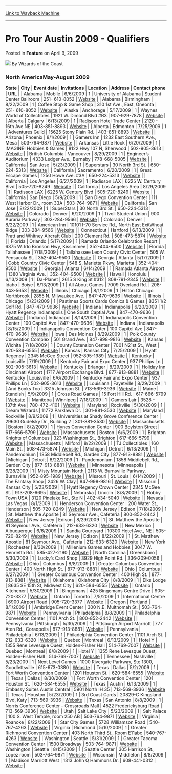
---
[Link to Wayback Machine](https://web.archive.org/web/20211025001407/https://magic.wizards.com/en/articles/archive/feature/pro-tour-austin-2009-qualifiers-2009-04-09)

[_metadata_:wayback_url]:- "https://magic.wizards.com/en/articles/archive/feature/pro-tour-austin-2009-qualifiers-2009-04-09"
[_metadata_:wayback_raw_url]:- "https://web.archive.org/web/20211025001407id_/https://magic.wizards.com/en/articles/archive/feature/pro-tour-austin-2009-qualifiers-2009-04-09"
[_metadata_:wayback_capture_timestamp]:- "2021-10-25 00:14:07+00:00"
[_metadata_:publish_date]:- "2009-04-09"
[_metadata_:description]:- "North AmericaMay-August 2009 StateCityEvent dateInvitationsLocationAddressContact phoneURL AlabamaMobile6/6/20091University of AlabamaStudent Center Ballroom 251- 610-8052 Website AlabamaBirmingham8/22/20091Coffee Stop & Game Shop310 1st Ave., East, Oneonta251- 610-8052 Website AlaskaAnchorage5/17/20091Waynes World of Collectibles1921 W."
[_metadata_:generator]:- "Drupal 7 (http://drupal.org)"
---


Pro Tour Austin 2009 - Qualifiers
=================================



 Posted in **Feature**
 on April 9, 2009 






![](https://media.magic.wizards.com/styles/auth_small/public/images/person/wizards_author.jpg)
By Wizards of the Coast












### North AmericaMay-August 2009




 **State** | **City** | **Event date** | **Invitations** | **Location** | **Address** | **Contact phone** | **URL** |
| Alabama | Mobile | 6/6/2009 | 1 | University of Alabama | Student Center Ballroom  | 251- 610-8052  | [Website](http://kiteandanchorevents.weebly.com/) |
| Alabama | Birmingham | 8/22/2009 | 1 | Coffee Stop & Game Shop | 310 1st Ave., East, Oneonta | 251- 610-8052  | [Website](http://kiteandanchorevents.weebly.com/) |
| Alaska | Anchorage | 5/17/2009 | 1 | Waynes World of Collectibles | 1921 W. Dimond Blvd #B3 | 907-929-7878 | [Website](http://www.waynesworldak.com) |
| Alberta | Calgary | 6/13/2009 | 1 | Radisoon Hotel Trade Center | 2120 - 16th Ave NE | 403-851-8893 | [Website](http://www.westcanevents.com) |
| Alberta | Edmonton | 7/25/2009 | 1 | Adventures Guild | 15625 Stony Plain Rd. | 403-851-8893 | [Website](http://www.westcanevents.com) |
| Arizona | Phoenix | 8/1/2009 | 1 | Gamers Inn | 1232 East Southern Ave., Mesa | 503-764-9871  | [Website](http://cascadegames.com) |
| Arkansas | Little Rock | 6/20/2009 | 1 | IMAGINE! Hobbies & Games | 8122 Hwy 107 N, Sherwood | 502-905-3613 | [Website](http://www.bluegrassmagic.com) |
| British Columbia | Vancouver | 8/29/2009 | 1 | Engineer’s Auditorium | 4333 Ledger Ave., Burnaby | 778-668-5005  | [Website](http://www.u2kr.com) |
| California | San Jose | 5/23/2009 | 1 | Superstars | 30 North 3rd St. | 650-224-5313 | [Website](http://www.matchplay.com) |
| California | Sacramento | 6/20/2009 | 1 | Great Escape Games | 1250 Howe Ave. #3A | 650-224-5313 | [Website](http://www.matchplay.com) |
| California | Los Angeles | 6/27/2009 | 1 | Radisson LAX | 6225 W. Century Blvd | 505-720-8249 | [Website](http://www.sunmesaevents.com) |
| California | Los Angeles Area | 8/29/2009 | 1 | Radisson LAX | 6225 W. Century Blvd | 505-720-8249 | [Website](http://www.sunmesaevents.com) |
| California | San Diego | 5/9/2009 | 1 | San Diego Convention Center | 111 West Harbor Dr., room 33A | 503-764-9871  | [Website](http://cascadegames.com) |
| California | San Jose | 8/22/2009 | 1 | SuperStars | 30 North 3rd St. | 650-224-5313 | [Website](http://www.matchplay.com) |
| Colorado | Denver | 6/20/2009 | 1 | Tivoli Student Union | 900 Auraria Parkway | 303-284-9566 | [Website](http://www.FrontRangeMagic.com) |
| Colorado | Denver | 8/22/2009 | 1 | American Inn | 10101 I-70 Service Rd., North East ExitWheat Ridge | 303-284-9566 | [Website](http://www.FrontRangeMagic.com) |
| Connecticut | Hartford | 6/13/2009 | 1 | Pratt and Whitney Aircraft Club | 200 Clement Rd. | 508-473-5874 | [Website](http://www.tjcollect.com) |
| Florida | Orlando | 5/17/2009 | 1 | Ramada Orlando Celebration Resort | 6375 W. Irlo Bronson Hwy, Kissimmee | 352-404-9500 | [Website](http://www.UnityEntertainment.info) |
| Florida | Tallahassee | 7/18/2009 | 1 | Tallahassee Leon County Civic Center | 505 W. Pensacola St. | 352-404-9500 | [Website](http://www.UnityEntertainment.info) |
| Georgia | Atlanta | 5/17/2009 | 1 | Cobb Country Civic Center | 548 S. Marietta Pkwy, Marietta | 352-404-9500 | [Website](http://www.UnityEntertainment.info) |
| Georgia | Atlanta | 6/14/2009 | 1 | Ramada Atlanta Airport | 1380 Virginia Ave. | 352-404-9500 | [Website](http://www.UnityEntertainment.info) |
| Hawaii | Honolulu | 6/13/2009 | 1 | Da-Planet | 2615 S King St #312 | 808-791-2345 | [Website](http://www.planethawaiian.com/?oid=) |
| Idaho | Boise | 6/13/2009 | 1 | All About Games | 7009 Overland Rd. | 208-343-5653 | [Website](http://myweb.cableone.net/somerent/boisemagic/) |
| Illinois | Chicago | 8/1/2009 | 1 | Hilton Chicago Northbrook | 2855 N. Milwaukee Ave. | 847-470-9636 | [Website](http://www.pastimes.net) |
| Illinois | Chicago | 5/23/2009 | 1 | Pastimes Sports Cards Comics & Games | 8351 1/2 Golf Rd.  | 847-470-9636 | [Website](http://www.pastimes.net) |
| Indiana | Indianapolis | 6/20/2009 | 1 | Hyatt Regency Indianapolis | One South Captial Ave. | 847-470-9636 | [Website](http://www.pastimes.net) |
| Indiana | Indianapol | 8/14/2009 | 1 | Indianapolis Convention Center | 100 Capitol Ave | 847-470-9636 | [Website](http://www.pastimes.net) |
| Indiana | Indianapolis | 8/15/2009 | 1 | Indianapolis Convention Center | 100 Capitol Ave | 847-470-9636 | [Website](http://www.pastimes.net) |
| Iowa | Des Moines | 8/29/2009 | 1 | Polk County Convention Complex | 501 Grand Ave. | 847-998-9816 | [Website](http://www.moyevents.com/) |
| Kansas | Wichita | 7/18/2009 | 1 | County Extension Center | 7001 N21st St., West | 620-584-6555 | [Website](http://www.aussiefox.com) |
| Kansas | Kansas City | 7/25/2009 | 1 | Hyatt Regency | 2345 McGee Street | 952-895-1989 | [Website](http://www.legionevents.com) |
| Kentucky | Louisville | 7/19/2009 | 1 | Kentucky Fair and Expo Center | 937 Phillips Ln | 502-905-3613 | [Website](http://www.bluegrassmagic.com) |
| Kentucky | Erlanger | 8/29/2009 | 1 | Holiday Inn Cincinnati Airport | 1717 Airport Exchange Blvd. | 877-913-8881  | [Website](http://www.professional-events.com) |
| Kentucky | Louisville | 6/6/2009 | 1 | Kentucky Fair and Expo Center | 937 Phillips Ln | 502-905-3613 | [Website](http://www.bluegrassmagic.com) |
| Louisiana | Fayetville | 8/29/2009 | 1 | And Books Too | 3315 Johnson St. | 713-569-3936 | [Website](http://www.EHevents.com) |
| Maine | Standish | 5/9/2009 | 1 | Cross Road Games | 15 Fort Hill Rd. | 617-666-5799 | [Website](/en/events/coverage/2002-australian-nationals-coverage) |
| Manitoba | Winnipeg | 7/18/2009 | 1 | Gamers Lair | 3528 - 137th Ave | 780-472-4101 | [Website](http://www.gamerslair.com) |
| Maryland | Rockville | 5/30/2009 | 1 | Dream Wizards | 11772 Parklawn Dr. | 301-881-3530 | [Website](http://www.dreamwizards.com) |
| Maryland | Rockville | 8/9/2009 | 1 | Universities at Shady Grove Conference Center | 29630 Gudelsky Dr., Building 2 | 301-881-3530 | [Website](http://www.dreamwizards.com) |
| Massachusetts | Boston | 8/2/2009 | 1 | Hynes Convention Center | 900 Boylston Street | 617-666-5799 | [Website](/en/events/coverage/2002-australian-nationals-coverage) |
| Massachusetts | Boston | 6/6/2009 | 1 | Brighton Knights of Columbus | 323 Washington St., Brighton | 617-666-5799 | [Website](/en/events/coverage/2002-australian-nationals-coverage) |
| Massachusetts | Milford  | 8/22/2009 | 1 | TJ Collectibles | 160 Main St. | 508-473-5874 | [Website](http://www.tjcollect.com) |
| Michigan | Detroit | 6/13/2009 | 1 | Pandemonium | 1858 Middlebelt Rd., Garden City | 877-913-8881  | [Website](http://www.professional-events.com) |
| Michigan | Detroit | 8/22/2009 | 1 | Pandemonium | 1858 Middlebelt Rd., Garden City | 877-913-8881  | [Website](http://www.professional-events.com) |
| Minnesota | Minneapolis | 6/28/2009 | 1 | Misty Mountain North | 2113 W. Burnsville Parkway, Burnsville | 952-895-1989 | [Website](http://www.legionevents.com) |
| Missouri | St. Louis | 6/14/2009 | 1 | The Fantasy Shop | 2426 W. Clay | 847-998-9816 | [Website](http://www.moyevents.com/) |
| Missouri | Kansas City | 5/23/2009 | 1 | Hyatt Regency Crown Center | 2345 McGee St. | 913-208-6695 | [Website](http://www.feralevents.com) |
| Nebraska | Lincoln | 8/8/2009 | 1 | Hobby Town USA | 3120 Pinelake Rd., Ste N | 402-434-5040 | [Website](http://magic.hobbytown.com) |
| Nevada | Las Vegas | 8/1/2009 | 1 | Henderson Convention Center | 200 Water St., Henderson | 505-720-8249 | [Website](http://www.sunmesaevents.com) |
| New Jersey | Edison | 7/18/2009 | 1 | St. Matthew the Aposlte | 81 Seymour Ave., Cafeteria | 800-852-2442 | [Website](http://www.graymatterconventions.com) |
| New Jersey | Edison | 8/29/2009 | 1 | St. Matthew the Aposlte | 81 Seymour Ave., Cafeteria | 212-633-6320 | [Website](http://www.graymatterconventions.com) |
| New Mexico | Albuquerque | 6/6/2009 | 1 | Sandia Courtyard | 10300 Hotel Ave., NE | 505-720-8249 | [Website](http://www.sunmesaevents.com) |
| New Jersey | Edison | 8/22/2009 | 1 | St. Matthew Apostle | 81 Seymour Ave., Cafeteria | 212-633-6320 | [Website](http://www.graymatterconventions.com) |
| New York | Rochester | 8/30/2009 | 1 | Millenium Games and Hobbies | 3047 W. Henrietta Rd. | 585-427-2190 | [Website](http://www.millenniumgames.com/) |
| North Carolina | Greensboro | 5/30/2009 | 1 | Lucky’s Card Shop | 3929 High Point Rd. | 336-209-0056 | [Website](http://www.shuffleupevents.com) |
| Ohio | Columbus | 8/8/2009 | 1 | Greater Columbus Convention Center | 400 North High St. | 877-913-8881  | [Website](http://www.professional-events.com) |
| Ohio | Columbus | 6/27/2009 | 1 | Greater Columbus Convention Center | 400 High St. | 877-913-8881  | [Website](http://www.professional-events.com) |
| Oklahoma | Oklahoma City | 8/8/2009 | 1 | Elks Lodge  | 8635 SE 15th St, Midwest City | 620-584-6555 | [Website](http://www.aussiefox.com) |
| Ontario | Kitchener | 5/30/2009 | 1 | Bingemans | 425 Bingemans Centre Drive | 905-720-3377 | [Website](http://www.skyfoxgames.com) |
| Ontario | Toronto | 7/5/2009 | 1 | International Centre | 6900 Airport Road | 905-720-3377 | [Website](http://www.skyfoxgames.com) |
| Oregon | Portland | 8/1/2009 | 1 | Ambridge Event Center | 300 N.E. Multnomah St. | 503-764-9871  | [Website](http://cascadegames.com) |
| Pennsylvania | Philadelphia | 8/8/2009 | 1 | Philadelphia Convention Center | 1101 Arch St. | 800-852-2442 | [Website](http://www.graymatterconventions.com) |
| Pennsylvania | Pittsburgh | 5/30/2009 | 1 | Pittsburgh Airport Marriott | 777 Aten Rd., Coraopolis | 877-913-8881  | [Website](http://www.professional-events.com) |
| Pennsylvania | Philadelphia | 6/13/2009 | 1 | Philadelphia Convention Center | 1101 Arch St. | 212-633-6320 | [Website](http://www.graymatterconventions.com) |
| Quebec | Montreal | 6/13/2009 | 1 | Hotel Y | 1355 Rene Levesque Ouest, Holden-Fisher Hall | 514-769-7007 | [Website](http://www.spellkeeper.com) |
| Quebec | Montreal | 8/8/2009 | 1 | Hotel Y | 1355 Rene Levesque Ouest, Holden-Fisher Hall | 514-769-7007 | [Website](http://www.spellkeeper.com) |
| Tennessee | Nashville | 5/23/2009 | 1 | Next Level Games | 1000 Rivergate Parkway, Ste 1300, Goodlettsville | 615-673-0380 | [Website](http://www.tnlg.net) |
| Texas | Dallas | 5/2/2009 | 1 | Fort Worth Convention Center | 1201 Houston St. | 620-584-6555 | [Website](http://www.aussiefox.com) |
| Texas | Dallas | 8/30/2009 | 1 | Fort Worth Convention Center | 1201 Houston St. | 620-584-6555 | [Website](http://www.aussiefox.com) |
| Texas | Austin | 6/13/2009 | 1 | Embassy Suites Austin Central | 5901 North IH 35 | 713-569-3936 | [Website](http://www.EHevents.com) |
| Texas | Houston | 5/23/2009 | 1 | 3rd Coast Cards | 20829-C Kingsland Blvd, Katy | 713-569-3936 | [Website](http://www.EHevents.com) |
| Texas | San Antonio | 8/8/2009 | 1 | Norris Conference Center – Crossroads Mall | 4522 Fredericksburg Road | 713-569-3936 | [Website](http://www.EHevents.com) |
| Utah | Salt Lake City | 5/23/2009 | 1 | Salt Palace | 100 S. West Temple, room 250 AB | 503-764-9871  | [Website](http://cascadegames.com) |
| Virginia | Roanoke | 8/22/2009 | 1 | Star City Games | 5728 Williamson Road | 540-767-4263 | [Website](http://www.starcitygames.com) |
| Virginia | Richmond | 5/10/2009 | 1 | Greater Richmond Convention Center | 403 North Third St., Room E11abc | 540-767-4263 | [Website](http://www.starcitygames.com) |
| Washington | Seattle | 5/31/2009 | 1 | Greater Tacoma Convention Center | 1500 Broadway | 503-764-9871  | [Website](http://cascadegames.com) |
| Washington | Seattle | 8/15/2009 | 1 | Seattle Center | 305 Harrison St., Lopez room | 503-764-9871  | [Website](http://cascadegames.com) |
| Wisconsin | Middleton | 8/8/2009 | 1 | Madison Marriott West | 1313 John Q Hammons Dr. | 608-441-0312 | [Website](http://www.legionevents.com) |







